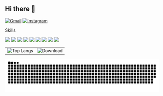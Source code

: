 ## Hi there 👋



[![Gmail](https://img.shields.io/badge/Gmail-D14836?style=for-the-badge&logo=gmail&logoColor=white)](mailto:seuemail@gmail.com)
[![Instagram](https://img.shields.io/badge/Instagram-E4405F?style=for-the-badge&logo=instagram&logoColor=white)](mailto:seuemail@gmail.com)



Skills

![](https://img.shields.io/badge/CSS-239120?&style=for-the-badge&logo=css3&logoColor=white)
![](https://img.shields.io/badge/JavaScript-F7DF1E?style=for-the-badge&logo=javascript&logoColor=black)
![](https://img.shields.io/badge/HTML5-E34F26?style=for-the-badge&logo=html5&logoColor=white)
![](https://img.shields.io/badge/Python-14354C?style=for-the-badge&logo=python&logoColor=white)
![](https://img.shields.io/badge/Java-ED8B00?style=for-the-badge&logo=openjdk&logoColor=white)
![](https://img.shields.io/badge/React-20232A?style=for-the-badge&logo=react&logoColor=61DAFB)
![](https://img.shields.io/badge/TypeScript-007ACC?style=for-the-badge&logo=typescript&logoColor=white)
![](https://img.shields.io/badge/PostgreSQL-316192?style=for-the-badge&logo=postgresql&logoColor=white)
![](https://img.shields.io/badge/Jest-323330?style=for-the-badge&logo=Jest&logoColor=white)


<table>
  <tr>
    <td valign="top">
      <img src="https://github-readme-stats.vercel.app/api/top-langs/?username=Darrkkens&theme=blue-green" alt="Top Langs" />
    </td>
    <td>
      <img src="https://github.com/user-attachments/assets/6542e731-4f24-439a-9eb7-8fb756776929" alt="Download" />
    </td>
  </tr>
</table>




<picture align="center">
  <source media="(prefers-color-scheme: dark)" srcset="https://raw.githubusercontent.com/Darrkkens/Darrkkens/output/github-contribution-grid-snake-dark.svg">
  <source media="(prefers-color-scheme: light)" srcset="https://raw.githubusercontent.com/Darrkkens/Darrkkens/output/github-contribution-grid-snake-dark.svg">
  <img align="center" alt="github contribution grid snake animation" src="https://raw.githubusercontent.com/Darrkkens/Darrkkens/output/github-contribution-grid-snake.svg">
</picture>

